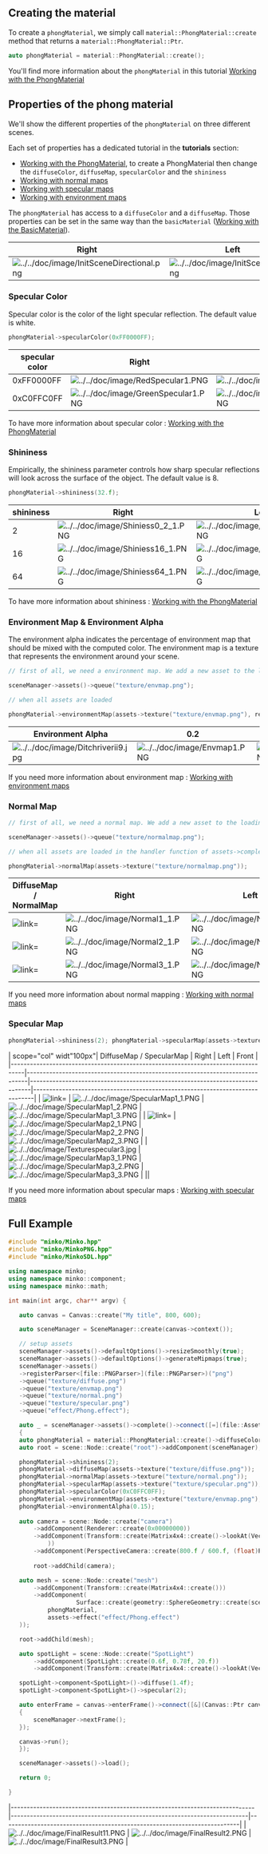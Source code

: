 Creating the material
---------------------

To create a `phongMaterial`, we simply call `material::PhongMaterial::create` method that returns a `material::PhongMaterial::Ptr`.

```cpp
auto phongMaterial = material::PhongMaterial::create(); 
```


You'll find more information about the `phongMaterial` in this tutorial [Working with the PhongMaterial](../tutorial/11-Working_with_the_PhongMaterial.md)

Properties of the phong material
--------------------------------

We'll show the different properties of the `phongMaterial` on three different scenes.

Each set of properties has a dedicated tutorial in the **tutorials** section:

-   [Working with the PhongMaterial](../tutorial/11-Working_with_the_PhongMaterial.md), to create a PhongMaterial then change the `diffuseColor`, `diffuseMap`, `specularColor` and the `shininess`
-   [Working with normal maps](../tutorial/12-Working_with_normal_maps.md)
-   [Working with specular maps](../tutorial/14-Working_with_specular_maps.md)
-   [Working with environment maps](../tutorial/13-Working_with_environment_maps.md)

The `phongMaterial` has access to a `diffuseColor` and a `diffuseMap`. Those properties can be set in the same way than the `basicMaterial` ([Working with the BasicMaterial](../tutorial/10-Working_with_the_BasicMaterial.md)).

| Right                                                                                    | Left                                                                       | Front                                                                        |
|------------------------------------------------------------------------------------------|----------------------------------------------------------------------------|------------------------------------------------------------------------------|
| ![](../../doc/image/InitSceneDirectional.png "../../doc/image/InitSceneDirectional.png") | ![](../../doc/image/InitSceneSpot.png "../../doc/image/InitSceneSpot.png") | ![](../../doc/image/InitScenePoint.png "../../doc/image/InitScenePoint.png") |

### Specular Color

Specular color is the color of the light specular reflection. The default value is white.

```cpp
phongMaterial->specularColor(0xFF0000FF); 
```


| specular color | Right                                                                        | Left                                                                         | Front                                                                        |
|----------------|------------------------------------------------------------------------------|------------------------------------------------------------------------------|------------------------------------------------------------------------------|
| 0xFF0000FF     | ![](../../doc/image/RedSpecular1.PNG "../../doc/image/RedSpecular1.PNG")     | ![](../../doc/image/RedSpecular2.PNG "../../doc/image/RedSpecular2.PNG")     | ![](../../doc/image/RedSpecular3.PNG "../../doc/image/RedSpecular3.PNG")     |
| 0xC0FFC0FF     | ![](../../doc/image/GreenSpecular1.PNG "../../doc/image/GreenSpecular1.PNG") | ![](../../doc/image/GreenSpecular2.PNG "../../doc/image/GreenSpecular2.PNG") | ![](../../doc/image/GreenSpecular3.PNG "../../doc/image/GreenSpecular3.PNG") |

To have more information about specular color : [Working with the PhongMaterial](../tutorial/11-Working_with_the_PhongMaterial.md)

### Shininess

Empirically, the shininess parameter controls how sharp specular reflections will look across the surface of the object. The default value is 8.

```cpp
phongMaterial->shininess(32.f); 
```


| shininess | Right                                                                      | Left                                                                       | Front                                                                      |
|-----------|----------------------------------------------------------------------------|----------------------------------------------------------------------------|----------------------------------------------------------------------------|
| 2         | ![](../../doc/image/Shiniess0_2_1.PNG "../../doc/image/Shiniess0_2_1.PNG") | ![](../../doc/image/Shiniess0_2_2.PNG "../../doc/image/Shiniess0_2_2.PNG") | ![](../../doc/image/Shiniess0_2_3.PNG "../../doc/image/Shiniess0_2_3.PNG") |
| 16        | ![](../../doc/image/Shiniess16_1.PNG "../../doc/image/Shiniess16_1.PNG")   | ![](../../doc/image/Shiniess16_2.PNG "../../doc/image/Shiniess16_2.PNG")   | ![](../../doc/image/Shiniess16_3.PNG "../../doc/image/Shiniess16_3.PNG")   |
| 64        | ![](../../doc/image/Shiniess64_1.PNG "../../doc/image/Shiniess64_1.PNG")   | ![](../../doc/image/Shiniess64_2.PNG "../../doc/image/Shiniess64_2.PNG")   | ![](../../doc/image/Shiniess64_3.PNG "../../doc/image/Shiniess64_3.PNG")   |

To have more information about shininess : [Working with the PhongMaterial](../tutorial/11-Working_with_the_PhongMaterial.md)

### Environment Map & Environment Alpha

The environment alpha indicates the percentage of environment map that should be mixed with the computed color. The environment map is a texture that represents the environment around your scene.

```cpp
// first of all, we need a environment map. We add a new asset to the loading queue.

sceneManager->assets()->queue("texture/envmap.png");

// when all assets are loaded

phongMaterial->environmentMap(assets->texture("texture/envmap.png"), render::EnvironmentMap2dType::BlinnNewell); phongMaterial->environmentAlpha(0.2f); 
```


| Environment Alpha                                                          | 0.2                                                            | 0.5                                                            | 0.95                                                           |
|----------------------------------------------------------------------------|----------------------------------------------------------------|----------------------------------------------------------------|----------------------------------------------------------------|
| ![](../../doc/image/Ditchriverii9.jpg "../../doc/image/Ditchriverii9.jpg") | ![](../../doc/image/Envmap1.PNG "../../doc/image/Envmap1.PNG") | ![](../../doc/image/Envmap2.PNG "../../doc/image/Envmap2.PNG") | ![](../../doc/image/Envmap3.PNG "../../doc/image/Envmap3.PNG") |

If you need more information about environment map : [Working with environment maps](../tutorial/13-Working_with_environment_maps.md)

### Normal Map

```cpp
// first of all, we need a normal map. We add a new asset to the loading queue.

sceneManager->assets()->queue("texture/normalmap.png");

// when all assets are loaded in the handler function of assets->complete()

phongMaterial->normalMap(assets->texture("texture/normalmap.png")); 
```

| DiffuseMap / NormalMap | Right           | Left           | Front          |
|------------------------|-----------------|----------------|----------------|
| ![ link=](../../doc/image/TextureNormal1.jpg " link=")  | ![](../../doc/image/Normal1_1.PNG "../../doc/image/Normal1_1.PNG") | ![](../../doc/image/Normal1_2.PNG "../../doc/image/Normal1_2.PNG") | ![](../../doc/image/Normal1_3.PNG "../../doc/image/Normal1_3.PNG") | ![](../../doc/image/Normal1_3.PNG "../../doc/image/Normal1_3.PNG") | 
![ link=](../../doc/image/TextureNormal2.jpg " link=")  | ![](../../doc/image/Normal2_1.PNG "../../doc/image/Normal2_1.PNG") | ![](../../doc/image/Normal2_2.PNG "../../doc/image/Normal2_2.PNG") | ![](../../doc/image/Normal2_3.PNG "../../doc/image/Normal2_3.PNG") | ![](../../doc/image/Normal3_3.PNG "../../doc/image/Normal3_3.PNG") | 
![ link=](../../doc/image/TextureNormal3.jpg " link=")  | ![](../../doc/image/Normal3_1.PNG "../../doc/image/Normal3_1.PNG") | ![](../../doc/image/Normal3_2.PNG "../../doc/image/Normal3_2.PNG") | ![](../../doc/image/Normal3_3.PNG "../../doc/image/Normal3_3.PNG") | ![](../../doc/image/Normal3_3.PNG "../../doc/image/Normal3_3.PNG") | 

If you need more information about normal mapping : [Working with normal maps](../tutorial/12-Working_with_normal_maps.md)

### Specular Map

```cpp
phongMaterial->shininess(2); phongMaterial->specularMap(assets->texture("texture/specularmap.png")); 
```


| scope="col" widt"100px"| DiffuseMap / SpecularMap                                | Right                                                                        | Left                                                                         | Front                                                                        |
|----------------------------------------------------------------------------------|------------------------------------------------------------------------------|------------------------------------------------------------------------------|------------------------------------------------------------------------------|
| ![ link=](../../doc/image/Texturespecular1.jpg " link=")                         | ![](../../doc/image/SpecularMap1_1.PNG "../../doc/image/SpecularMap1_1.PNG") | ![](../../doc/image/SpecularMap1_2.PNG "../../doc/image/SpecularMap1_2.PNG") | ![](../../doc/image/SpecularMap1_3.PNG "../../doc/image/SpecularMap1_3.PNG") |
| ![ link=](../../doc/image/Texturespecular22.jpg " link=")                        | ![](../../doc/image/SpecularMap2_1.PNG "../../doc/image/SpecularMap2_1.PNG") | ![](../../doc/image/SpecularMap2_2.PNG "../../doc/image/SpecularMap2_2.PNG") | ![](../../doc/image/SpecularMap2_3.PNG "../../doc/image/SpecularMap2_3.PNG") |
| ![](../../doc/image/Texturespecular3.jpg "../../doc/image/Texturespecular3.jpg") | ![](../../doc/image/SpecularMap3_1.PNG "../../doc/image/SpecularMap3_1.PNG") | ![](../../doc/image/SpecularMap3_2.PNG "../../doc/image/SpecularMap3_2.PNG") | ![](../../doc/image/SpecularMap3_3.PNG "../../doc/image/SpecularMap3_3.PNG") |
||

If you need more information about specular maps : [Working with specular maps](../tutorial/14-Working_with_specular_maps.md)

Full Example
------------

```cpp
#include "minko/Minko.hpp" 
#include "minko/MinkoPNG.hpp" 
#include "minko/MinkoSDL.hpp"

using namespace minko; 
using namespace minko::component; 
using namespace minko::math;

int main(int argc, char** argv) {

   auto canvas = Canvas::create("My title", 800, 600);

   auto sceneManager = SceneManager::create(canvas->context());

   // setup assets
   sceneManager->assets()->defaultOptions()->resizeSmoothly(true);
   sceneManager->assets()->defaultOptions()->generateMipmaps(true);
   sceneManager->assets()
   ->registerParser<[file::PNGParser>](file::PNGParser>)("png")
   ->queue("texture/diffuse.png")
   ->queue("texture/envmap.png")
   ->queue("texture/normal.png")
   ->queue("texture/specular.png")
   ->queue("effect/Phong.effect");

   auto _ = sceneManager->assets()->complete()->connect([=](file::AssetLibrary::Ptr assets)
   {
   auto phongMaterial = material::PhongMaterial::create()->diffuseColor(math::Vector4::create(1., 1., 1., 1.));
   auto root = scene::Node::create("root")->addComponent(sceneManager);

   phongMaterial->shininess(2);
   phongMaterial->diffuseMap(assets->texture("texture/diffuse.png"));
   phongMaterial->normalMap(assets->texture("texture/normal.png"));
   phongMaterial->specularMap(assets->texture("texture/specular.png"));
   phongMaterial->specularColor(0xC0FFC0FF);
   phongMaterial->environmentMap(assets->texture("texture/envmap.png"), render::EnvironmentMap2dType::BlinnNewell);
   phongMaterial->environmentAlpha(0.15);
       
   auto camera = scene::Node::create("camera")
       ->addComponent(Renderer::create(0x00000000))
       ->addComponent(Transform::create(Matrix4x4::create()->lookAt(Vector3::create(0.0f, 0.f, 0.f), Vector3::create(0.0f, 1.f, 1.3f))
           ))
       ->addComponent(PerspectiveCamera::create(800.f / 600.f, (float)PI * 0.25f, .1f, 1000.f));
   
       root->addChild(camera);

   auto mesh = scene::Node::create("mesh")
       ->addComponent(Transform::create(Matrix4x4::create()))
       ->addComponent(
                   Surface::create(geometry::SphereGeometry::create(sceneManager->assets()->context(), 30, 30, true),
           phongMaterial,
           assets->effect("effect/Phong.effect")
   ));

   root->addChild(mesh);

   auto spotLight = scene::Node::create("SpotLight")
       ->addComponent(SpotLight::create(0.6f, 0.78f, 20.f))
       ->addComponent(Transform::create(Matrix4x4::create()->lookAt(Vector3::zero(), Vector3::create(3.f, 5.f, 1.5f))));

   spotLight->component<SpotLight>()->diffuse(1.4f);
   spotLight->component<SpotLight>()->specular(2);

   auto enterFrame = canvas->enterFrame()->connect([&](Canvas::Ptr canvas, uint time, uint deltaTime)
   {
       sceneManager->nextFrame();
   });

   canvas->run();
   });

   sceneManager->assets()->load();

   return 0;

} 
```


|----------------------------------------------------------------------------|--------------------------------------------------------------------------|--------------------------------------------------------------------------|
| ![](../../doc/image/FinalResult11.PNG "../../doc/image/FinalResult11.PNG") | ![](../../doc/image/FinalResult2.PNG "../../doc/image/FinalResult2.PNG") | ![](../../doc/image/FinalResult3.PNG "../../doc/image/FinalResult3.PNG") |


